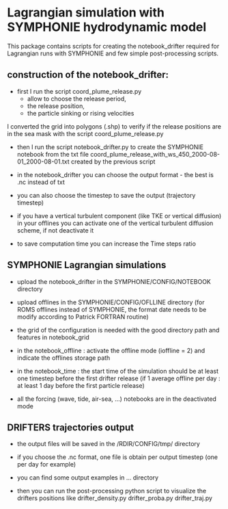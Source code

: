 # Lagrangian simulation with SYMPHONIE hydrodynamic model

This package contains scripts for creating the notebook_drifter required for Lagrangian runs with SYMPHONIE and few simple post-processing scripts.


## construction of the notebook_drifter:

* first I run the script coord_plume_release.py
   	 * allow to choose the release period,
   	 * the release position,
   	 * the particle sinking or rising velocities

I converted the grid into polygons (.shp) to verify if the release positions are in the sea mask with the script coord_plume_release.py

* then I run the script notebook_drifter.py to create the SYMPHONIE notebook from the txt file coord_plume_release_with_ws_450_2000-08-01_2000-08-01.txt created by the previous script

* in the notebook_drifter you can choose the output format - the best is .nc instead of txt

* you can also choose the timestep to save the output (trajectory timestep)

* if you have a vertical turbulent component (like TKE or vertical diffusion) in your offlines you can activate one of the vertical turbulent diffusion scheme, if not deactivate it

* to save computation time you can increase the Time steps ratio


## SYMPHONIE Lagrangian simulations

* upload the notebook_drifter in the SYMPHONIE/CONFIG/NOTEBOOK directory

* upload offlines in the SYMPHONIE/CONFIG/OFLLINE directory (for ROMS offlines instead of SYMPHONIE, the format date needs to be modify according to Patrick FORTRAN routine)

* the grid of the configuration is needed with the good directory path and features in notebook_grid

* in the notebook_offline : activate the offline mode (ioffline = 2) and indicate the offlines storage path

* in the notebook_time : the start time of the simulation should be at least one timestep before the first drifter release (if 1 average offline per day : at least 1 day before the first particle release)
    
* all the forcing (wave, tide, air-sea, ...) notebooks are in the deactivated mode


## DRIFTERS trajectories output

* the output files will be saved in the /RDIR/CONFIG/tmp/ directory
    
* if you choose the .nc format, one file is obtain per output timestep (one per day for example)

* you can find some output examples in ... directory

* then you can run the post-processing python script to visualize the drifters positions like drifter_density.py drifter_proba.py drifter_traj.py

